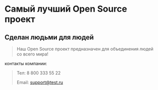 # Самый лучший Open Source проект

## Сделан людьми для людей

> Наш Open Source проект предназначен для объединения людей со всего мира!

контакты компании:

> Тел: 8 800 333 55 22
> 
> Email: support@test.ru
